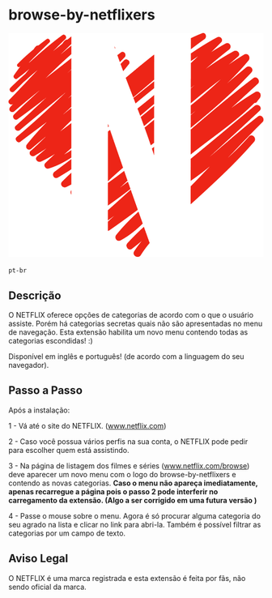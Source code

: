 
# browse-by-netflixers
![Alt text](logo.png)

`pt-br`

## Descrição
O NETFLIX oferece opções de categorias de acordo com o que o usuário assiste. Porém há categorias secretas quais não são apresentadas no menu de navegação. Esta extensão habilita um novo menu contendo todas as categorias escondidas! :)

Disponível em inglês e português! (de acordo com a linguagem do seu navegador).

## Passo a Passo
Após a instalação:

1 - Vá até o site do NETFLIX. (www.netflix.com)

2 - Caso você possua vários perfis na sua conta, o NETFLIX pode pedir para escolher quem está assistindo.

3 - Na página de listagem dos filmes e séries (www.netflix.com/browse) deve aparecer um novo menu com o logo do browse-by-netflixers e contendo as novas categorias.
<b>Caso o menu não apareça imediatamente, apenas recarregue a página pois o passo 2 pode interferir no carregamento da extensão. (Algo a ser corrigido em uma futura versão ) </b>

4 - Passe o mouse sobre o menu. Agora é só procurar alguma categoria do seu agrado na lista e clicar no link para abri-la.  Também é possível filtrar as categorias por um campo de texto.

## Aviso Legal
O NETFLIX é uma marca registrada e esta extensão é feita por fãs, não sendo oficial da marca.
